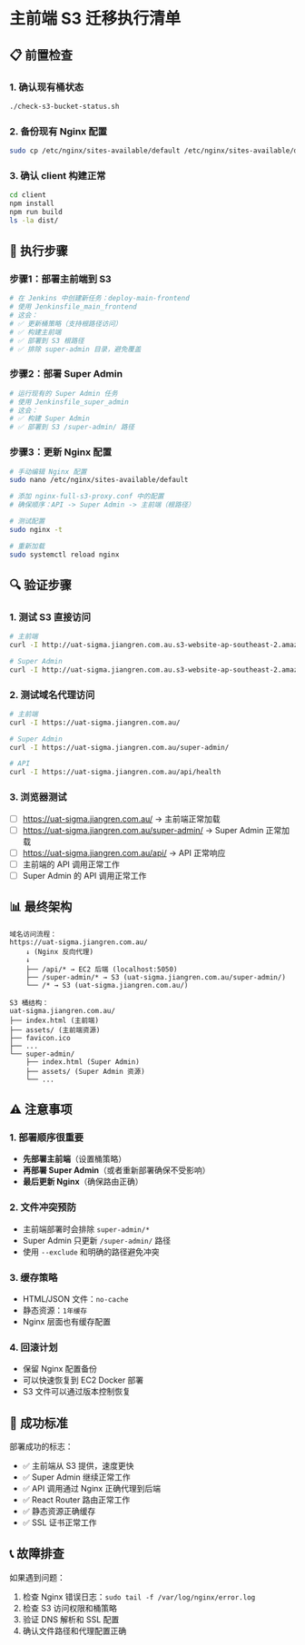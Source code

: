 # 主前端 S3 迁移执行清单

## 📋 前置检查

### 1. 确认现有桶状态
```bash
./check-s3-bucket-status.sh
```

### 2. 备份现有 Nginx 配置
```bash
sudo cp /etc/nginx/sites-available/default /etc/nginx/sites-available/default.backup.$(date +%Y%m%d_%H%M%S)
```

### 3. 确认 client 构建正常
```bash
cd client
npm install
npm run build
ls -la dist/
```

## 🚀 执行步骤

### 步骤1：部署主前端到 S3
```bash
# 在 Jenkins 中创建新任务：deploy-main-frontend
# 使用 Jenkinsfile_main_frontend
# 这会：
# ✅ 更新桶策略（支持根路径访问）
# ✅ 构建主前端
# ✅ 部署到 S3 根路径
# ✅ 排除 super-admin 目录，避免覆盖
```

### 步骤2：部署 Super Admin
```bash
# 运行现有的 Super Admin 任务
# 使用 Jenkinsfile_super_admin
# 这会：
# ✅ 构建 Super Admin
# ✅ 部署到 S3 /super-admin/ 路径
```

### 步骤3：更新 Nginx 配置
```bash
# 手动编辑 Nginx 配置
sudo nano /etc/nginx/sites-available/default

# 添加 nginx-full-s3-proxy.conf 中的配置
# 确保顺序：API -> Super Admin -> 主前端（根路径）

# 测试配置
sudo nginx -t

# 重新加载
sudo systemctl reload nginx
```

## 🔍 验证步骤

### 1. 测试 S3 直接访问
```bash
# 主前端
curl -I http://uat-sigma.jiangren.com.au.s3-website-ap-southeast-2.amazonaws.com/

# Super Admin
curl -I http://uat-sigma.jiangren.com.au.s3-website-ap-southeast-2.amazonaws.com/super-admin/
```

### 2. 测试域名代理访问
```bash
# 主前端
curl -I https://uat-sigma.jiangren.com.au/

# Super Admin
curl -I https://uat-sigma.jiangren.com.au/super-admin/

# API
curl -I https://uat-sigma.jiangren.com.au/api/health
```

### 3. 浏览器测试
- [ ] https://uat-sigma.jiangren.com.au/ → 主前端正常加载
- [ ] https://uat-sigma.jiangren.com.au/super-admin/ → Super Admin 正常加载
- [ ] https://uat-sigma.jiangren.com.au/api/ → API 正常响应
- [ ] 主前端的 API 调用正常工作
- [ ] Super Admin 的 API 调用正常工作

## 📊 最终架构

```
域名访问流程：
https://uat-sigma.jiangren.com.au/
    ↓ (Nginx 反向代理)
    ↓
    ├── /api/* → EC2 后端 (localhost:5050)
    ├── /super-admin/* → S3 (uat-sigma.jiangren.com.au/super-admin/)
    └── /* → S3 (uat-sigma.jiangren.com.au/)

S3 桶结构：
uat-sigma.jiangren.com.au/
├── index.html (主前端)
├── assets/ (主前端资源)
├── favicon.ico
├── ...
└── super-admin/
    ├── index.html (Super Admin)
    ├── assets/ (Super Admin 资源)
    └── ...
```

## ⚠️ 注意事项

### 1. 部署顺序很重要
- **先部署主前端**（设置桶策略）
- **再部署 Super Admin**（或者重新部署确保不受影响）
- **最后更新 Nginx**（确保路由正确）

### 2. 文件冲突预防
- 主前端部署时会排除 `super-admin/*`
- Super Admin 只更新 `/super-admin/` 路径
- 使用 `--exclude` 和明确的路径避免冲突

### 3. 缓存策略
- HTML/JSON 文件：`no-cache`
- 静态资源：`1年缓存`
- Nginx 层面也有缓存配置

### 4. 回滚计划
- 保留 Nginx 配置备份
- 可以快速恢复到 EC2 Docker 部署
- S3 文件可以通过版本控制恢复

## 🎯 成功标准

部署成功的标志：
- ✅ 主前端从 S3 提供，速度更快
- ✅ Super Admin 继续正常工作
- ✅ API 调用通过 Nginx 正确代理到后端
- ✅ React Router 路由正常工作
- ✅ 静态资源正确缓存
- ✅ SSL 证书正常工作

## 📞 故障排查

如果遇到问题：
1. 检查 Nginx 错误日志：`sudo tail -f /var/log/nginx/error.log`
2. 检查 S3 访问权限和桶策略
3. 验证 DNS 解析和 SSL 配置
4. 确认文件路径和代理配置正确
